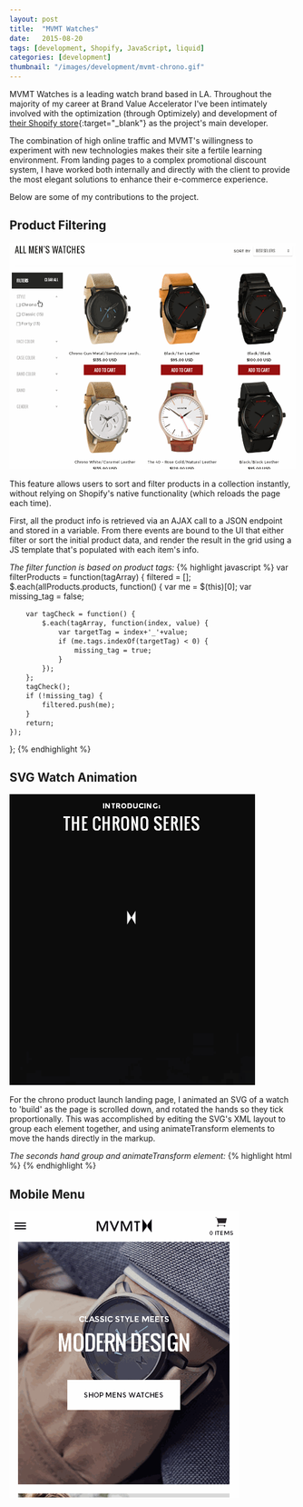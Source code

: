 ```yaml
---
layout: post
title:  "MVMT Watches"
date:   2015-08-20
tags: [development, Shopify, JavaScript, liquid]
categories: [development]
thumbnail: "/images/development/mvmt-chrono.gif"
---
```


MVMT Watches is a leading watch brand based in LA. Throughout the majority of my career at Brand Value Accelerator I've been intimately involved with the optimization (through Optimizely) and development of [their Shopify store](http://mvmtwatches.com){:target="_blank"} as the project's main developer.

The combination of high online traffic and MVMT's willingness to experiment with new technologies makes their site a fertile learning environment. From landing pages to a complex promotional discount system, I have worked both internally and directly with the client to provide the most elegant solutions to enhance their e-commerce experience.

Below are some of my contributions to the project.

## Product Filtering

![An animated GIF of the filtering and sorting at work.](/images/development/mvmt-filtering.gif "Instant filtering and sorting - no reload!")

This feature allows users to sort and filter products in a collection instantly, without relying on Shopify's native functionality (which reloads the page each time).

First, all the product info is retrieved via an AJAX call to a JSON endpoint and stored in a variable. From there events are bound to the UI that either filter or sort the initial product data, and render the result in the grid using a JS template that's populated with each item's info. 

*The filter function is based on product tags:*
{% highlight javascript %}
var filterProducts = function(tagArray) {
	filtered = [];
	$.each(allProducts.products, function() {
		var me = $(this)[0];
		var missing_tag = false;

		var tagCheck = function() {
			$.each(tagArray, function(index, value) {
				var targetTag = index+'_'+value;
				if (me.tags.indexOf(targetTag) < 0) {
					missing_tag = true;
				}
			});
		};
		tagCheck();
		if (!missing_tag) {
			filtered.push(me);
		}
		return;
	});
};
{% endhighlight %}

## SVG Watch Animation

![An GIF of the watch fading in and its hands moving.](/images/development/mvmt-chrono.gif)

For the chrono product launch landing page, I animated an SVG of a watch to 'build' as the page is scrolled down, and rotated the hands so they tick proportionally. This was accomplished by editing the SVG's XML layout to group each element together, and using animateTransform elements to move the hands directly in the markup. 

*The seconds hand group and animateTransform element:*
{% highlight html %}
<g id="seconds-hand-wrapper" transform="rotate(400.5 223.6 223.6)">
	<animateTransform attributeName="transform" attributeType="XML" type="rotate" from="84 223.6 223.6" to="444 223.6 223.6" dur="60s" repeatCount="indefinite"></animateTransform>
	<g>
		<circle fill="#FFFFFF" cx="223.6" cy="223.6" r="5"></circle>
		<line fill="none" stroke="#FFFFFF" stroke-width="2" stroke-miterlimit="10" x1="223.6" y1="230.1" x2="223.6" y2="110.4"></line>
	</g>
	<circle fill="none" cx="223.6" cy="223.6" r="140"></circle>
</g>
{% endhighlight %}

## Mobile Menu

![An GIF of the menu animation.](/images/development/mvmt-menu.gif)